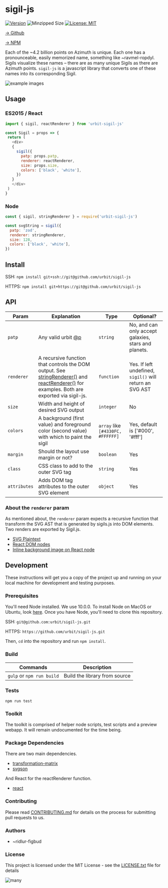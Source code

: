 # sigil-js

[![Version](https://img.shields.io/npm/v/urbit-sigil-js.svg)](https://www.npmjs.com/package/urbit-sigil-js)
![Minzipped Size](https://img.shields.io/bundlephobia/minzip/urbit-sigil-js.svg)
[![License: MIT](https://img.shields.io/badge/License-MIT-yellow.svg)](https://opensource.org/licenses/MIT)

[→ Github](https://github.com/urbit/sigil-js)

[→ NPM](https://www.npmjs.com/package/urbit-sigil-js)

Each of the ~4.2 billion points on Azimuth is unique. Each one has a pronounceable, easily memorized name, something like ~ravmel-ropdyl. Sigils visualize these names – there are as many unique Sigils as there are Azimuth points. `sigil-js` is a javascript library that converts one of these names into its corresponding Sigil.

![example images](https://github.com/urbit/sigil-js/blob/master/docs/a.png?raw=true)

## Usage


### ES2015 / React
 ```js
 import { sigil, reactRenderer } from 'urbit-sigil-js'

const Sigil = props => {
  return (
    <div>
    {
      sigil({
        patp: props.patp,
        renderer: reactRenderer,
        size: props.size,
        colors: ['black', 'white'],
      })
    }
    </div>
  )
}
 ```

### Node
```js
const { sigil, stringRenderer } = require('urbit-sigil-js')

const svgString = sigil({
  patp: 'zod',
  renderer: stringRenderer,
  size: 128,
  colors: ['black', 'white'],
})

```


## Install

SSH: `npm install git+ssh://git@github.com/urbit/sigil-js`

HTTPS: `npm install git+https://git@github.com/urbit/sigil-js`

## API

|Param|Explanation|Type|Optional?
|-----|-----------|----|---------
|`patp`|Any valid urbit [@p](https://urbit.org/docs/learn/hoon/hoon-tutorial/nouns)                                                                        |`string`|No, and can only accept galaxies, stars and planets.
|`renderer`| A recursive function that controls the DOM output. See [stringRenderer()](https://github.com/urbit/sigil-js/blob/master/stringRenderer.js) and [reactRenderer()](https://github.com/urbit/sigil-js/blob/master/reactRenderer.js) for examples. Both are exported via sigil-js.|`function`| Yes. If left undefined, `sigil()` will return an SVG AST
|`size`| Width and height of desired SVG output| `integer`| No |
|`colors`| A background (first value) and foreground color (second value) with which to paint the sigil| `array` like `[#4330FC, #FFFFFF]`| Yes, default is ['#000', '#fff']
|`margin`| Should the layout use margin or not? | `boolean` | Yes
|`class`| CSS class to add to the outer SVG tag| `string` | Yes
|`attributes`| Adds DOM tag attributes to the outer SVG element| `object` | Yes

### About the `renderer` param

 As mentioned about, the `renderer` param expects a recursive function that transform the SVG AST that is generated by sigils.js into DOM elements. Two renders are exported by Sigil.js.
 - [SVG Plaintext](https://github.com/urbit/sigil-js/src/stringRenderer.js)
 - [React DOM nodes](https://github.com/urbit/sigil-js/src/reactRenderer.js)
 - [Inline background image on React node](https://github.com/urbit/sigil-js/src/reactImageRenderer.js)

## Development
These instructions will get you a copy of the project up and running on your local machine for development and testing purposes.

### Prerequisites
You'll need Node installed. We use 10.0.0. To install Node on MacOS or Ubuntu, look [here](https://nodesource.com/blog/installing-node-js-tutorial-using-nvm-on-mac-os-x-and-ubuntu/). Once you have Node, you'll need to clone this repository.

SSH: `git@github.com:urbit/sigil-js.git`

HTTPS: `https://github.com/urbit/sigil-js.git`

Then, `cd` into the repository and run `npm install`.

### Build

|Commands              | Description                                   |
| -------------------- | --------------------------------------------- |
|`gulp` or `npm run build`| Build the library from source              |

### Tests

`npm run test`

### Toolkit

The toolkit is comprised of helper node scripts, test scripts and a preview webapp. It will remain undocumented for the time being.

### Package Dependencies
There are two main dependencies.
- [transformation-matrix](https://www.npmjs.com/package/transformation-matrix)
- [svgson](https://www.npmjs.com/package/svgson)

And React for the reactRenderer function.
- [react](https://www.npmjs.com/package/react)

### Contributing
Please read [CONTRIBUTING.md](https://github.com/urbit/sigil-js/CONTRIBUTING.md) for details on the process for submitting pull requests to us.

### Authors
- ~ridlur-figbud

### License
This project is licensed under the MIT License - see the [LICENSE.txt](https://github.com/urbit/sigil-js/LICENSE.md) file for details

![many](https://github.com/urbit/sigil-js/blob/master/docs/outro.png?raw=true)
